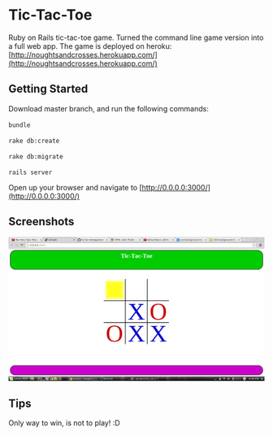 # Tic-Tac-Toe

Ruby on Rails tic-tac-toe game. Turned the command line game version into a full web app. The game is deployed on heroku: [http://noughtsandcrosses.herokuapp.com/](http://noughtsandcrosses.herokuapp.com/)


## Getting Started

Download master branch, and run the following commands:

`bundle`

`rake db:create`

`rake db:migrate`

`rails server`

Open up your browser and navigate to [http://0.0.0.0:3000/](http://0.0.0.0:3000/)

## Screenshots

![colorful app version](https://raw.githubusercontent.com/Carpk/tic-tac-toe/master/app/assets/images/Screenshot%20from%202014-04-20%2018:38:09.png)

## Tips

Only way to win, is not to play! :D